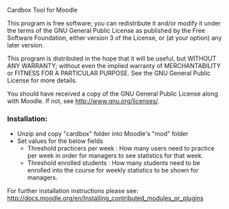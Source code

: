 Cardbox Tool for Moodle

This program is free software; you can redistribute it and/or modify
it under the terms of the GNU General Public License as published by
the Free Software Foundation, either version 3 of the License, or
(at your option) any later version.

This program is distributed in the hope that it will be useful,
but WITHOUT ANY WARRANTY; without even the implied warranty of
MERCHANTABILITY or FITNESS FOR A PARTICULAR PURPOSE.  See the
GNU General Public License for more details.

You should have received a copy of the GNU General Public License
along with Moodle.  If not, see <http://www.gnu.org/licenses/>.


### Installation:

- Unzip and copy "cardbox" folder into Moodle's "mod" folder
- Set values for the below fields
   - Threshold practicers per week : How many users need to practice per week in order for managers to see statistics for that week.
   - Threshold enrolled students :  How many students need to be enrolled into the course for weekly statistics to be shown for managers.

For further installation instructions please see: <http://docs.moodle.org/en/Installing_contributed_modules_or_plugins>